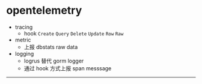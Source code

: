 # opentelemetry

- tracing 
  - hook `Create` `Query` `Delete` `Update` `Row` `Raw` 
- metric 
  - 上报 dbstats raw data
- logging
  - logrus 替代 gorm logger
  - 通过 hook 方式上报 span messsage

---


